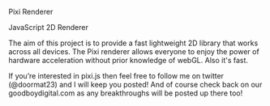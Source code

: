 Pixi Renderer

JavaScript 2D Renderer

The aim of this project is to provide a fast lightweight 2D library that works across all devices. The Pixi renderer allows everyone to enjoy the power of hardware acceleration without prior knowledge of webGL. Also it's fast.

If you’re interested in pixi.js then feel free to follow me on twitter (@doormat23) and I will keep you posted! And of course check back on our goodboydigital.com as any breakthroughs will be posted up there too!